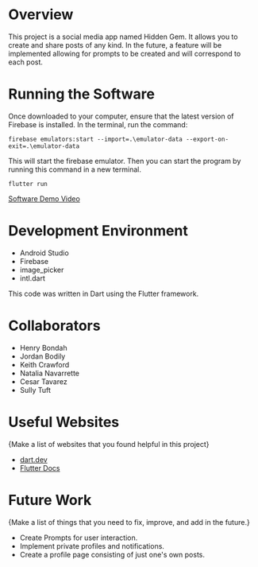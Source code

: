 # Overview
This project is a social media app named Hidden Gem. It allows you to create and share posts of any kind. In the future, a feature will be implemented allowing for prompts to be created and will correspond to each post.

# Running the Software
Once downloaded to your computer, ensure that the latest version of Firebase is installed. In the terminal, run the command:
```
firebase emulators:start --import=.\emulator-data --export-on-exit=.\emulator-data
```
This will start the firebase emulator. Then you can start the program by running this command in a new terminal.
```
flutter run
```

[Software Demo Video](http://youtube.link.goes.here)

# Development Environment

- Android Studio
- Firebase
- image_picker
- intl.dart

This code was written in Dart using the Flutter framework.

# Collaborators

- Henry Bondah
- Jordan Bodily
- Keith Crawford
- Natalia Navarrette
- Cesar Tavarez
- Sully Tuft

# Useful Websites

{Make a list of websites that you found helpful in this project}
* [dart.dev](https://dart.dev/)
* [Flutter Docs](https://docs.flutter.dev/get-started/fundamentals/dart)

# Future Work

{Make a list of things that you need to fix, improve, and add in the future.}
* Create Prompts for user interaction.
* Implement private profiles and notifications.
* Create a profile page consisting of just one's own posts.
